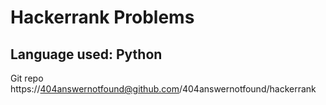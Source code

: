 # Hackerrank Problems

## Language used: Python

Git repo https://404answernotfound@github.com/404answernotfound/hackerrank 
